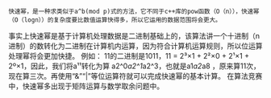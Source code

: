 	快速幂，是一种求类似于a^b(mod p)式的方法，它不同于c++库的pow函数（O（n）），快速幂（O（logn））的复杂度要比数值运算快得多，所以它运用的数据范围将会更大。
  事实上快速幂是基于计算机处理数据是二进制基础上的，该算法讲一个十进制（n进制）的数转化为二进制在计算机内运算，因为符合计算机运算规则，所以位运算处理幂将会更加快捷。
  例如：
  11的二进制是1011，11 = 2³×1 + 2²×0 + 2¹×1 + 2º×1，因此，我们将a¹¹转化为算 a2^0*a2^1*a2^3，也就是a1*a2*a8 ，原来算11次，现在算三次。再使用“&”“|”等位运算符就可以完成快速幂的基本计算。
  在算法竞赛中，快速幂多出现于矩阵运算与数学取余问题中。
